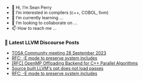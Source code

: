 - 👋 Hi, I’m Sean Perry
- 👀 I’m interested in compilers (c++, COBOL, llvm)
- 🌱 I’m currently learning ...
- 💞️ I’m looking to collaborate on ...
- 📫 How to reach me ...

<!---
s66perry/s66perry is a ✨ special ✨ repository because its `README.md` (this file) appears on your GitHub profile.
You can click the Preview link to take a look at your changes.
--->
### 📕 Latest LLVM Discourse Posts

<!-- DISCOURSE-LLVM:START -->
- [TOSA Community meeting 28 September 2023](https://discourse.llvm.org/t/tosa-community-meeting-28-september-2023/73745#post_1)
- [RFC: -E mode to preserve system includes](https://discourse.llvm.org/t/rfc-e-mode-to-preserve-system-includes/73726#post_19)
- [[RFC] OpenMP Offloading Backend for C++ Parallel Algorithms](https://discourse.llvm.org/t/rfc-openmp-offloading-backend-for-c-parallel-algorithms/73468#post_9)
- [Source built LLVM&#39;s opt does not load passes](https://discourse.llvm.org/t/source-built-llvms-opt-does-not-load-passes/73728#post_3)
- [RFC: -E mode to preserve system includes](https://discourse.llvm.org/t/rfc-e-mode-to-preserve-system-includes/73726#post_18)
<!-- DISCOURSE-LLVM:END -->
